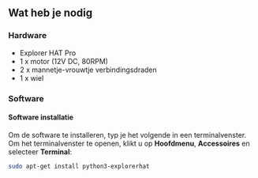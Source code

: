 ## Wat heb je nodig

### Hardware

* Explorer HAT Pro
* 1 x motor (12V DC, 80RPM)
* 2 x mannetje-vrouwtje verbindingsdraden
* 1 x wiel

### Software

#### Software installatie

Om de software te installeren, typ je het volgende in een terminalvenster. Om het terminalvenster te openen, klikt u op **Hoofdmenu**, **Accessoires** en selecteer **Terminal**:

```bash
sudo apt-get install python3-explorerhat
```
